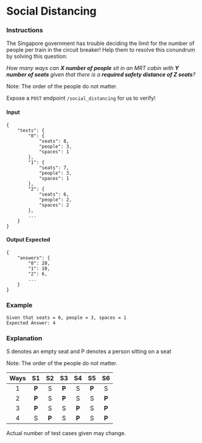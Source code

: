 <div class="markdown-body"><h1 id="social-distancing">Social Distancing</h1>
<h3 id="instructions">Instructions</h3>
<p>The Singapore government has trouble deciding the limit for the number of people per train in the circuit breaker! Help them to resolve this conundrum by solving this question:</p>
<p><em>How many ways can <strong>X number of people</strong> sit in an MRT cabin with <strong>Y number of seats</strong> given that there is a <strong>required safety distance of Z seats</strong>?</em></p>
<p>Note: The order of the people do not matter.</p>
<p>Expose a <code>POST</code> endpoint <code>/social_distancing</code> for us to verify!</p>
<h4 id="input">Input</h4>
<pre><code class="language-json">{
    "tests": {
        "0": {
            "seats": 8,
            "people": 3,
            "spaces": 1
        },
        "1": {
            "seats": 7,
            "people": 3,
            "spaces": 1
        },
        "2": {
            "seats": 6,
            "people": 2,
            "spaces": 2
        },
        ...
    }
}</code></pre>
<h4 id="output-expected">Output Expected</h4>
<pre><code class="language-json5">{
    "answers": {
        "0": 20,
        "1": 10,
        "2": 6,
        ...
    }
}</code></pre>
<h3 id="example">Example</h3>
<pre><code>Given that seats <span class="token operator">=</span> <span class="token number">6</span><span class="token punctuation">,</span> people <span class="token operator">=</span> <span class="token number">3</span><span class="token punctuation">,</span> spaces <span class="token operator">=</span> <span class="token number">1</span>
Expected Answer<span class="token operator">:</span> <span class="token number">4</span></code></pre><h3 id="explanation">Explanation</h3>
<p>S denotes an empty seat and P denotes a person sitting on a seat</p>
<p>Note: The order of the people do not matter.</p>
<table>
<thead>
<tr>
<th align="center"><strong>Ways</strong></th>
<th align="center">S1</th>
<th align="center">S2</th>
<th align="center">S3</th>
<th align="center">S4</th>
<th align="center">S5</th>
<th align="center">S6</th>
</tr>
</thead>
<tbody><tr>
<td align="center">1</td>
<td align="center"><strong>P</strong></td>
<td align="center">S</td>
<td align="center"><strong>P</strong></td>
<td align="center">S</td>
<td align="center"><strong>P</strong></td>
<td align="center">S</td>
</tr>
<tr>
<td align="center">2</td>
<td align="center"><strong>P</strong></td>
<td align="center">S</td>
<td align="center"><strong>P</strong></td>
<td align="center">S</td>
<td align="center">S</td>
<td align="center"><strong>P</strong></td>
</tr>
<tr>
<td align="center">3</td>
<td align="center"><strong>P</strong></td>
<td align="center">S</td>
<td align="center">S</td>
<td align="center"><strong>P</strong></td>
<td align="center">S</td>
<td align="center"><strong>P</strong></td>
</tr>
<tr>
<td align="center">4</td>
<td align="center">S</td>
<td align="center"><strong>P</strong></td>
<td align="center">S</td>
<td align="center"><strong>P</strong></td>
<td align="center">S</td>
<td align="center"><strong>P</strong></td>
</tr>
</tbody></table>
<p>Actual number of test cases given may change.</p>
</div>
